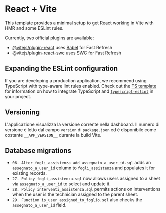 # React + Vite

This template provides a minimal setup to get React working in Vite with HMR and some ESLint rules.

Currently, two official plugins are available:

- [@vitejs/plugin-react](https://github.com/vitejs/vite-plugin-react/blob/main/packages/plugin-react) uses [Babel](https://babeljs.io/) for Fast Refresh
- [@vitejs/plugin-react-swc](https://github.com/vitejs/vite-plugin-react/blob/main/packages/plugin-react-swc) uses [SWC](https://swc.rs/) for Fast Refresh

## Expanding the ESLint configuration

If you are developing a production application, we recommend using TypeScript with type-aware lint rules enabled. Check out the [TS template](https://github.com/vitejs/vite/tree/main/packages/create-vite/template-react-ts) for information on how to integrate TypeScript and [`typescript-eslint`](https://typescript-eslint.io) in your project.

## Versioning

L'applicazione visualizza la versione corrente nella dashboard. Il numero di versione è letto dal campo `version` di `package.json` ed è disponibile come costante `__APP_VERSION__` durante la build Vite.

## Database migrations

- `06. Alter fogli_assistenza add assegnato_a_user_id.sql` adds an `assegnato_a_user_id` column to `fogli_assistenza` and populates it for existing records.
- `27. Policy fogli_assistenza.sql` now allows users assigned to a sheet via `assegnato_a_user_id` to select and update it.
- `28. Policy interventi_assistenza.sql` permits actions on interventions when the user is the technician assigned to the parent sheet.
- `29. Function is_user_assigned_to_foglio.sql` also checks the `assegnato_a_user_id` field.
